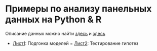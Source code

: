 # Примеры по анализу панельных данных на Python & R

Описание данных можно найти [здесь](https://cran.r-project.org/web/packages/plm/plm.pdf) и [здесь](https://cran.r-project.org/web/packages/Ecdat/Ecdat.pdf)

- [Лист1](https://nbviewer.org/github/artamonoff/Econometrica/blob/9e9c825dde2cf868fefdc5700a693d19dabb4623/panel-analysis/Задачи/List1-Fitting.html): Подгонка моделей
= [Лист2](https://nbviewer.org/github/artamonoff/Econometrica/blob/5c8ae0eae6c904706f06c1f4ca632d6eeb232885/panel-analysis/Задачи/List2-Inferences.html): Тестирование гипотез
